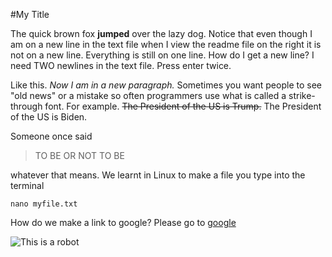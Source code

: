 #My Title

The quick brown fox **jumped** over the lazy dog.
Notice that even though I am on a new
line in the text file when I view the readme file
on the right it is not on a new line.
Everything is still on one line. How do I get a
new line? I need TWO newlines in the text file.
Press enter twice.

Like this. *Now I am in a new paragraph.* Sometimes
you want people to see "old news" or a mistake so
often programmers use what is called a strike-
through font. For example. ~~The President of the US
is Trump.~~ The President of the US is Biden.

Someone once said
> TO BE OR NOT TO BE

whatever that means. We learnt in Linux to make 
a file you type into the terminal
```
nano myfile.txt
```
How do we make a link to google?
Please go to [google](https://www.google.com/)

![This is a robot](https://cdn.pixabay.com/photo/2012/11/28/09/08/mars-67522_960_720.jpg)

